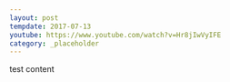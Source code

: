```yaml
---
layout: post
tempdate: 2017-07-13
youtube: https://www.youtube.com/watch?v=Hr8jIwVyIFE
category: _placeholder
---
```

test content